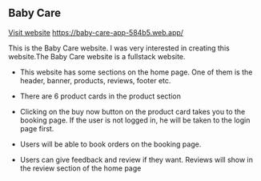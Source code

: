 ## Baby Care

[Visit website](https://baby-care-app-584b5.web.app/ "LCO")
https://baby-care-app-584b5.web.app/


This is the Baby Care website. I was very interested in creating this website.The Baby Care website is a fullstack website. 

- This website has some sections on the home page. One of them is the header, banner, products, reviews, footer etc.

- There are 6 product cards in the product section

- Clicking on the buy now button on the product card takes you to the booking page. If the user is not logged in, he will be taken to the login page first.

- Users will be able to book orders on the booking page.

- Users can give feedback and review if they want. Reviews will show in the review section of the home page